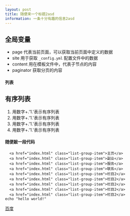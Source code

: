 ```yaml
---
layout: post
title: 随便来一个标题2asd
information: 一条十分有趣的信息2asd
---
```

 
       

## 全局变量
- page 代表当前页面，可以获取当前页面中定义的数据
- site 用于获取 `_config.yml` 配置文件中的数据
- content 用在模板文件中，代表子节点的内容
- paginator 获取分页的内容
#### 列表  

## 有序列表
1. 用数字+.'1.'表示有序列表
1. 用数字+.'1.'表示有序列表
4. 用数字+.'1.'表示有序列表
1. 用数字+.'1.'表示有序列表

#### 随便敲一段代码
```
  <a href="index.html" class="list-group-item">主页</a>
  <a href="index.html" class="list-group-item">副业</a>
  <a href="index.html" class="list-group-item">服务</a>
  <a href="index.html" class="list-group-item">联系</a>
  <a href="index.html" class="list-group-item">栏目2</a>
  <a href="index.html" class="list-group-item">栏目2</a>
  <a href="index.html" class="list-group-item">栏目2</a>
  <a href="index.html" class="list-group-item">栏目2</a>
  <a href="index.html" class="list-group-item">栏目2</a>
echo "hello world!"
```



[百度](https://www.baidu.com)  




    

  


  